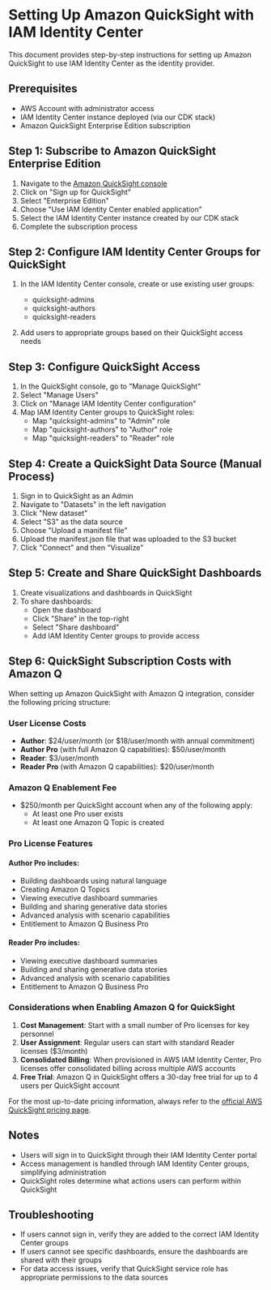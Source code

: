 # Setting Up Amazon QuickSight with IAM Identity Center

This document provides step-by-step instructions for setting up Amazon QuickSight to use IAM Identity Center as the identity provider.

## Prerequisites

- AWS Account with administrator access
- IAM Identity Center instance deployed (via our CDK stack)
- Amazon QuickSight Enterprise Edition subscription

## Step 1: Subscribe to Amazon QuickSight Enterprise Edition

1. Navigate to the [Amazon QuickSight console](https://quicksight.aws.amazon.com/)
2. Click on "Sign up for QuickSight"
3. Select "Enterprise Edition"
4. Choose "Use IAM Identity Center enabled application"
5. Select the IAM Identity Center instance created by our CDK stack
6. Complete the subscription process

## Step 2: Configure IAM Identity Center Groups for QuickSight

1. In the IAM Identity Center console, create or use existing user groups:
   - quicksight-admins
   - quicksight-authors
   - quicksight-readers

2. Add users to appropriate groups based on their QuickSight access needs

## Step 3: Configure QuickSight Access

1. In the QuickSight console, go to "Manage QuickSight"
2. Select "Manage Users"
3. Click on "Manage IAM Identity Center configuration"
4. Map IAM Identity Center groups to QuickSight roles:
   - Map "quicksight-admins" to "Admin" role
   - Map "quicksight-authors" to "Author" role
   - Map "quicksight-readers" to "Reader" role

## Step 4: Create a QuickSight Data Source (Manual Process)

1. Sign in to QuickSight as an Admin
2. Navigate to "Datasets" in the left navigation
3. Click "New dataset"
4. Select "S3" as the data source
5. Choose "Upload a manifest file"
6. Upload the manifest.json file that was uploaded to the S3 bucket
7. Click "Connect" and then "Visualize"

## Step 5: Create and Share QuickSight Dashboards

1. Create visualizations and dashboards in QuickSight
2. To share dashboards:
   - Open the dashboard
   - Click "Share" in the top-right
   - Select "Share dashboard"
   - Add IAM Identity Center groups to provide access

## Step 6: QuickSight Subscription Costs with Amazon Q

When setting up Amazon QuickSight with Amazon Q integration, consider the following pricing structure:

### User License Costs
- **Author**: $24/user/month (or $18/user/month with annual commitment)
- **Author Pro** (with full Amazon Q capabilities): $50/user/month
- **Reader**: $3/user/month
- **Reader Pro** (with Amazon Q capabilities): $20/user/month

### Amazon Q Enablement Fee
- $250/month per QuickSight account when any of the following apply:
  - At least one Pro user exists
  - At least one Amazon Q Topic is created

### Pro License Features
#### Author Pro includes:
- Building dashboards using natural language
- Creating Amazon Q Topics
- Viewing executive dashboard summaries
- Building and sharing generative data stories
- Advanced analysis with scenario capabilities
- Entitlement to Amazon Q Business Pro

#### Reader Pro includes:
- Viewing executive dashboard summaries
- Building and sharing generative data stories
- Advanced analysis with scenario capabilities
- Entitlement to Amazon Q Business Pro

### Considerations when Enabling Amazon Q for QuickSight
1. **Cost Management**: Start with a small number of Pro licenses for key personnel
2. **User Assignment**: Regular users can start with standard Reader licenses ($3/month)
3. **Consolidated Billing**: When provisioned in AWS IAM Identity Center, Pro licenses offer consolidated billing across multiple AWS accounts
4. **Free Trial**: Amazon Q in QuickSight offers a 30-day free trial for up to 4 users per QuickSight account

For the most up-to-date pricing information, always refer to the [official AWS QuickSight pricing page](https://aws.amazon.com/quicksight/pricing/).

## Notes

- Users will sign in to QuickSight through their IAM Identity Center portal
- Access management is handled through IAM Identity Center groups, simplifying administration
- QuickSight roles determine what actions users can perform within QuickSight

## Troubleshooting

- If users cannot sign in, verify they are added to the correct IAM Identity Center groups
- If users cannot see specific dashboards, ensure the dashboards are shared with their groups
- For data access issues, verify that QuickSight service role has appropriate permissions to the data sources 